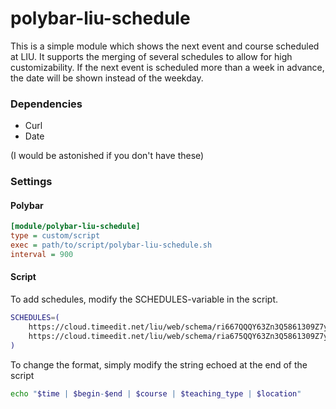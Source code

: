 # polybar-liu-schedule
This is a simple module which shows the next event and course scheduled at LIU. It supports the merging of several schedules to allow for high customizability.
If the next event is scheduled more than a week in advance, the date will be shown instead of the weekday. 

### Dependencies
- Curl
- Date

(I would be astonished if you don't have these)

### Settings
#### Polybar
```ini 
[module/polybar-liu-schedule]
type = custom/script
exec = path/to/script/polybar-liu-schedule.sh
interval = 900
```

#### Script
To add schedules, modify the SCHEDULES-variable in the script.
```bash
SCHEDULES=(
    https://cloud.timeedit.net/liu/web/schema/ri667QQQY63Zn3Q5861309Z7y6Z06.ics
    https://cloud.timeedit.net/liu/web/schema/ria675QQY63Zn3Q5861309Z7y6Z06.ics
)
```
To change the format, simply modify the string echoed at the end of the script

```bash
echo "$time | $begin-$end | $course | $teaching_type | $location"
```
